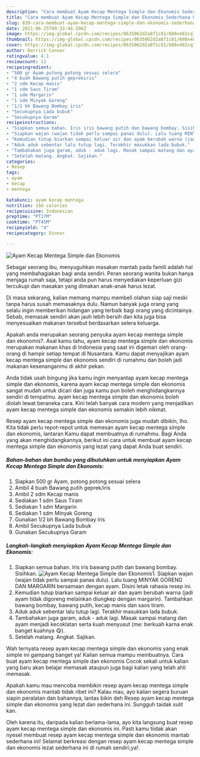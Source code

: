 ```yaml
---
description: "Cara membuat Ayam Kecap Mentega Simple dan Ekonomis Sederhana Untuk Jualan"
title: "Cara membuat Ayam Kecap Mentega Simple dan Ekonomis Sederhana Untuk Jualan"
slug: 839-cara-membuat-ayam-kecap-mentega-simple-dan-ekonomis-sederhana-untuk-jualan
date: 2021-06-25T09:33:44.596Z
image: https://img-global.cpcdn.com/recipes/0635062d2a8f1c81/680x482cq70/ayam-kecap-mentega-simple-dan-ekonomis-foto-resep-utama.jpg
thumbnail: https://img-global.cpcdn.com/recipes/0635062d2a8f1c81/680x482cq70/ayam-kecap-mentega-simple-dan-ekonomis-foto-resep-utama.jpg
cover: https://img-global.cpcdn.com/recipes/0635062d2a8f1c81/680x482cq70/ayam-kecap-mentega-simple-dan-ekonomis-foto-resep-utama.jpg
author: Derrick Conner
ratingvalue: 4.1
reviewcount: 11
recipeingredient:
- "500 gr Ayam potong potong sesuai selera"
- "4 buah Bawang putih geprekiris"
- "2 sdm Kecap manis"
- "1 sdm Saus Tiram"
- "1 sdm Margarin"
- "1 sdm Minyak Goreng"
- "1/2 bh Bawang Bombay iris"
- "Secukupnya Lada bubuk"
- "Secukupnya Garam"
recipeinstructions:
- "Siapkan semua bahan. Iris iris bawang putih dan bawang bombay. Sisihkan."
- "Siapkan wajan (wajan tidak perlu sampai panas dulu). Lalu tuang MINYAK GORENG DAN MARGARIN bersamaan dengan ayam. Disini letak rahasia resep ini."
- "Kemudian tutup biarkan sampai keluar air dan ayam berubah warna (jadi ayam tidak digoreng melainkan diungkep dengan margarin). Tambahkan bawang bombay, bawang putih, kecap manis dan saos tiram."
- "Aduk aduk sebentar lalu tutup lagi. Terakhir masukkan lada bubuk."
- "Tambahakan juga garam, aduk - aduk lagi. Masak sampai matang dan ayam menjadi kecoklatan serta kuah menyusut (me: berkuah karna enak banget kuahnya 😋)."
- "Setelah matang. Angkat. Sajikan."
categories:
- Resep
tags:
- ayam
- kecap
- mentega

katakunci: ayam kecap mentega 
nutrition: 156 calories
recipecuisine: Indonesian
preptime: "PT17M"
cooktime: "PT45M"
recipeyield: "4"
recipecategory: Dinner

---
```



![Ayam Kecap Mentega Simple dan Ekonomis](https://img-global.cpcdn.com/recipes/0635062d2a8f1c81/680x482cq70/ayam-kecap-mentega-simple-dan-ekonomis-foto-resep-utama.jpg)

Sebagai seorang ibu, menyuguhkan masakan mantab pada famili adalah hal yang membahagiakan bagi anda sendiri. Peran seorang  wanita bukan hanya menjaga rumah saja, tetapi anda pun harus menyediakan keperluan gizi tercukupi dan masakan yang dimakan anak-anak harus lezat.

Di masa  sekarang, kalian memang mampu membeli olahan siap saji meski tanpa harus susah memasaknya dulu. Namun banyak juga orang yang selalu ingin memberikan hidangan yang terbaik bagi orang yang dicintainya. Sebab, memasak sendiri akan jauh lebih bersih dan kita juga bisa menyesuaikan makanan tersebut berdasarkan selera keluarga. 



Apakah anda merupakan seorang penyuka ayam kecap mentega simple dan ekonomis?. Asal kamu tahu, ayam kecap mentega simple dan ekonomis merupakan makanan khas di Indonesia yang saat ini digemari oleh orang-orang di hampir setiap tempat di Nusantara. Kamu dapat menyajikan ayam kecap mentega simple dan ekonomis sendiri di rumahmu dan boleh jadi makanan kesenanganmu di akhir pekan.

Anda tidak usah bingung jika kamu ingin menyantap ayam kecap mentega simple dan ekonomis, karena ayam kecap mentega simple dan ekonomis sangat mudah untuk dicari dan juga kamu pun boleh menghidangkannya sendiri di tempatmu. ayam kecap mentega simple dan ekonomis boleh diolah lewat beraneka cara. Kini telah banyak cara modern yang menjadikan ayam kecap mentega simple dan ekonomis semakin lebih nikmat.

Resep ayam kecap mentega simple dan ekonomis juga mudah dibikin, lho. Kita tidak perlu repot-repot untuk memesan ayam kecap mentega simple dan ekonomis, lantaran Kamu dapat membuatnya di rumahmu. Bagi Anda yang akan menghidangkannya, berikut ini cara untuk membuat ayam kecap mentega simple dan ekonomis yang lezat yang dapat Anda buat sendiri.

<!--inarticleads1-->

##### Bahan-bahan dan bumbu yang dibutuhkan untuk menyiapkan Ayam Kecap Mentega Simple dan Ekonomis:

1. Siapkan 500 gr Ayam, potong potong sesuai selera
1. Ambil 4 buah Bawang putih geprek/iris
1. Ambil 2 sdm Kecap manis
1. Sediakan 1 sdm Saus Tiram
1. Sediakan 1 sdm Margarin
1. Sediakan 1 sdm Minyak Goreng
1. Gunakan 1/2 bh Bawang Bombay iris
1. Ambil Secukupnya Lada bubuk
1. Gunakan Secukupnya Garam




<!--inarticleads2-->

##### Langkah-langkah menyiapkan Ayam Kecap Mentega Simple dan Ekonomis:

1. Siapkan semua bahan. Iris iris bawang putih dan bawang bombay. Sisihkan.
<img src="https://img-global.cpcdn.com/steps/855037fdd5799c1e/160x128cq70/ayam-kecap-mentega-simple-dan-ekonomis-langkah-memasak-1-foto.jpg" alt="Ayam Kecap Mentega Simple dan Ekonomis">1. Siapkan wajan (wajan tidak perlu sampai panas dulu). Lalu tuang MINYAK GORENG DAN MARGARIN bersamaan dengan ayam. Disini letak rahasia resep ini.
1. Kemudian tutup biarkan sampai keluar air dan ayam berubah warna (jadi ayam tidak digoreng melainkan diungkep dengan margarin). Tambahkan bawang bombay, bawang putih, kecap manis dan saos tiram.
1. Aduk aduk sebentar lalu tutup lagi. Terakhir masukkan lada bubuk.
1. Tambahakan juga garam, aduk - aduk lagi. Masak sampai matang dan ayam menjadi kecoklatan serta kuah menyusut (me: berkuah karna enak banget kuahnya 😋).
1. Setelah matang. Angkat. Sajikan.




Wah ternyata resep ayam kecap mentega simple dan ekonomis yang enak simple ini gampang banget ya! Kalian semua mampu membuatnya. Cara buat ayam kecap mentega simple dan ekonomis Cocok sekali untuk kalian yang baru akan belajar memasak ataupun juga bagi kalian yang telah ahli memasak.

Apakah kamu mau mencoba membikin resep ayam kecap mentega simple dan ekonomis mantab tidak ribet ini? Kalau mau, ayo kalian segera buruan siapin peralatan dan bahannya, lantas bikin deh Resep ayam kecap mentega simple dan ekonomis yang lezat dan sederhana ini. Sungguh taidak sulit kan. 

Oleh karena itu, daripada kalian berlama-lama, ayo kita langsung buat resep ayam kecap mentega simple dan ekonomis ini. Pasti kamu tiidak akan nyesel membuat resep ayam kecap mentega simple dan ekonomis mantab sederhana ini! Selamat berkreasi dengan resep ayam kecap mentega simple dan ekonomis lezat sederhana ini di rumah sendiri,ya!.

